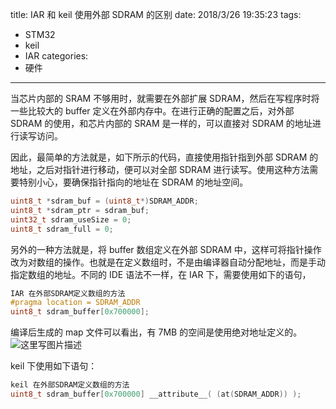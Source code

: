 title: IAR 和 keil 使用外部 SDRAM 的区别
date: 2018/3/26 19:35:23
tags:
- STM32
- keil
- IAR
categories:
- 硬件
---

当芯片内部的 SRAM 不够用时，就需要在外部扩展 SDRAM，然后在写程序时将一些比较大的 buffer 定义在外部内存中。在进行正确的配置之后，对外部 SDRAM 的使用，和芯片内部的 SRAM 是一样的，可以直接对 SDRAM 的地址进行读写访问。

<!-- more -->

因此，最简单的方法就是，如下所示的代码，直接使用指针指到外部 SDRAM 的地址，之后对指针进行移动，便可以对全部 SDRAM 进行读写。使用这种方法需要特别小心，要确保指针指向的地址在 SDRAM 的地址空间。
```c
uint8_t *sdram_buf = (uint8_t*)SDRAM_ADDR;
uint8_t *sdram_ptr = sdram_buf;
uint32_t sdram_useSize = 0;
uint8_t sdram_full = 0;
```

另外的一种方法就是，将 buffer 数组定义在外部 SDRAM 中，这样可将指针操作改为对数组的操作。也就是在定义数组时，不是由编译器自动分配地址，而是手动指定数组的地址。不同的 IDE 语法不一样，在 IAR 下，需要使用如下的语句，

```c
IAR 在外部SDRAM定义数组的方法
#pragma location = SDRAM_ADDR
uint8_t sdram_buffer[0x700000];
```

编译后生成的 map 文件可以看出，有 7MB 的空间是使用绝对地址定义的。
![这里写图片描述](https://img-blog.csdn.net/20180326193029821?watermark/2/text/aHR0cHM6Ly9ibG9nLmNzZG4ubmV0L3UwMTEzMDM0NDM=/font/5a6L5L2T/fontsize/400/fill/I0JBQkFCMA==/dissolve/70)


keil 下使用如下语句：
```c
keil 在外部SDRAM定义数组的方法
uint8_t sdram_buffer[0x700000] __attribute__( (at(SDRAM_ADDR)) ); 
```